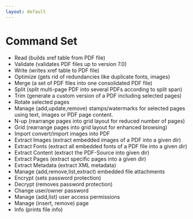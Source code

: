 ```yaml
---
layout: default
---
```


# Command Set

* Read (builds xref table from PDF file)
* Validate (validates PDF files up to version 7.0)
* Write (writes xref table to PDF file)
* Optimize (gets rid of redundancies like duplicate fonts, images)
* Merge (a set of PDF files into one consolidated PDF file)
* Split (split multi-page PDF into several PDFs according to split span)
* Trim (generate a custom version of a PDF  including selected pages)
* Rotate selected pages
* Manage (add,update,remove) stamps/watermarks for selected pages using text, images or PDF page content.
* N-up (rearrange pages into grid layout for reduced number of pages)
* Grid (rearrange pages into grid layout for enhanced browsing)
* Import convert/import images into PDF
* Extract Images (extract embedded images of a PDF into a given dir)
* Extract Fonts (extract all embedded fonts of a PDF file into a given dir)
* Extract Content (extract the PDF-Source into given dir)
* Extract Pages (extract specific pages into a given dir)
* Extract Metadata (extract XML metadata)
* Manage (add,remove,list,extract) embedded file attachments
* Encrypt (sets password protection)
* Decrypt (removes password protection)
* Change user/owner password
* Manage (add,list) user access permissions
* Manage (insert, remove) page
* Info (prints file info)
